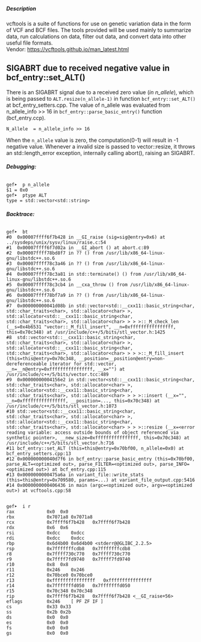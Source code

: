 

##### Description
vcftools is a suite of functions for use on genetic variation data in the form of VCF and BCF files. The tools provided will be used mainly to summarize data, run calculations on data, filter out data, and convert data into other useful file formats.              
Vendor: https://vcftools.github.io/man_latest.html


## SIGABRT due to received negative value in bcf_entry::set_ALT()

There is an SIGABRT signal due to a received zero value (*in n_allele*), which is being passed to `ALT.resize(n_allele-1)` in function `bcf_entry::set_ALT()` at bcf_entry_setters.cpp.
The value of n_allele was evaluated from n_allele_info >> 16 in `bcf_entry::parse_basic_entry()` function (bcf_entry.ccp).

`N_allele  = n_allele_info >> 16`

When the `n_allele` value is zero, the computation(0-1) will result in -1 negative value. 
Whenever a invalid size is passed to vector::resize, it throws an std::length_error exception, internally calling abort(), raising an SIGABRT.  




###### **Debugging:**

```
gef➤  p n_allele
$1 = 0x0
gef➤  ptype ALT
type = std::vector<std::string>
```


###### **Backtrace:**

```
gef➤  bt
#0  0x00007ffff6f7b428 in __GI_raise (sig=sig@entry=0x6) at ../sysdeps/unix/sysv/linux/raise.c:54
#1  0x00007ffff6f7d02a in __GI_abort () at abort.c:89
#2  0x00007ffff78bd8f7 in ?? () from /usr/lib/x86_64-linux-gnu/libstdc++.so.6
#3  0x00007ffff78c3a46 in ?? () from /usr/lib/x86_64-linux-gnu/libstdc++.so.6
#4  0x00007ffff78c3a81 in std::terminate() () from /usr/lib/x86_64-linux-gnu/libstdc++.so.6
#5  0x00007ffff78c3cb4 in __cxa_throw () from /usr/lib/x86_64-linux-gnu/libstdc++.so.6
#6  0x00007ffff78bf7a9 in ?? () from /usr/lib/x86_64-linux-gnu/libstdc++.so.6
#7  0x000000000041d08b in std::vector<std::__cxx11::basic_string<char, std::char_traits<char>, std::allocator<char> >, std::allocator<std::__cxx11::basic_string<char, std::char_traits<char>, std::allocator<char> > > >::_M_check_len (__s=0x4b6531 "vector::_M_fill_insert", __n=0xffffffffffffffff, this=0x70c348) at /usr/include/c++/5/bits/stl_vector.h:1425
#8  std::vector<std::__cxx11::basic_string<char, std::char_traits<char>, std::allocator<char> >, std::allocator<std::__cxx11::basic_string<char, std::char_traits<char>, std::allocator<char> > > >::_M_fill_insert (this=this@entry=0x70c348, __position=__position@entry=non-dereferenceable iterator for std::vector, __n=__n@entry=0xffffffffffffffff, __x="") at /usr/include/c++/5/bits/vector.tcc:489
#9  0x00000000004156e2 in std::vector<std::__cxx11::basic_string<char, std::char_traits<char>, std::allocator<char> >, std::allocator<std::__cxx11::basic_string<char, std::char_traits<char>, std::allocator<char> > > >::insert (__x="", __n=0xffffffffffffffff, __position=..., this=0x70c348) at /usr/include/c++/5/bits/stl_vector.h:1073
#10 std::vector<std::__cxx11::basic_string<char, std::char_traits<char>, std::allocator<char> >, std::allocator<std::__cxx11::basic_string<char, std::char_traits<char>, std::allocator<char> > > >::resize (__x=<error reading variable: access outside bounds of object referenced via synthetic pointer>, __new_size=0xffffffffffffffff, this=0x70c348) at /usr/include/c++/5/bits/stl_vector.h:716
#11 bcf_entry::set_ALT (this=this@entry=0x70bf00, n_allele=0x0) at bcf_entry_setters.cpp:13
#12 0x000000000040d7f6 in bcf_entry::parse_basic_entry (this=0x70bf00, parse_ALT=<optimized out>, parse_FILTER=<optimized out>, parse_INFO=<optimized out>) at bcf_entry.cpp:115
#13 0x0000000000475a6a in variant_file::write_stats (this=this@entry=0x709580, params=...) at variant_file_output.cpp:5416
#14 0x0000000000406436 in main (argc=<optimized out>, argv=<optimized out>) at vcftools.cpp:58
```



```

gef➤  i r
rax            0x0	0x0
rbx            0x7071a8	0x7071a8
rcx            0x7ffff6f7b428	0x7ffff6f7b428
rdx            0x6	0x6
rsi            0xdcc	0xdcc
rdi            0xdcc	0xdcc
rbp            0x6d4b00	0x6d4b00 <stderr@@GLIBC_2.2.5>
rsp            0x7fffffffcdb8	0x7fffffffcdb8
r8             0x7ffff730c770	0x7ffff730c770
r9             0x7ffff7fd9740	0x7ffff7fd9740
r10            0x8	0x8
r11            0x246	0x246
r12            0x70bce0	0x70bce0
r13            0xffffffffffffffff	0xffffffffffffffff
r14            0x7fffffffd050	0x7fffffffd050
r15            0x70c348	0x70c348
rip            0x7ffff6f7b428	0x7ffff6f7b428 <__GI_raise+56>
eflags         0x246	[ PF ZF IF ]
cs             0x33	0x33
ss             0x2b	0x2b
ds             0x0	0x0
es             0x0	0x0
fs             0x0	0x0
gs             0x0	0x0
```
